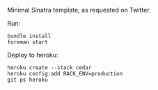 Minimal Sinatra template, as requested on Twitter.

Run:

    bundle install
    foreman start

Deploy to heroku:

    heroku create --stack cedar
    heroku config:add RACK_ENV=production
    git ps heroku
